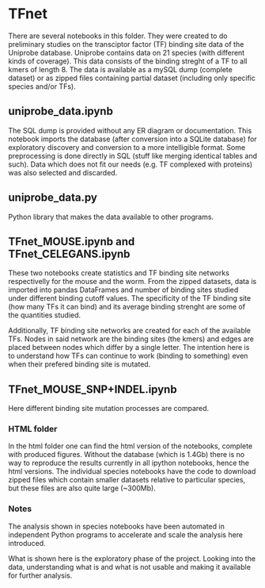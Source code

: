 TFnet
=====

There are several notebooks in this folder. They were created to do preliminary 
studies on the transciptor factor (TF) binding site data of the Uniprobe 
database. Uniprobe contains data on 21 species (with different kinds of 
coverage). This data consists of the binding streght of a TF to all kmers of 
length 8. The data is available as a mySQL dump (complete dataset) or as zipped 
files containing partial dataset (including only specific species and/or TFs).

## uniprobe_data.ipynb

The SQL dump is provided without any ER diagram or documentation. This notebook 
imports the database (after conversion into a SQLite database) for exploratory 
discovery and conversion to a more intelligible format. Some preprocessing is 
done directly in SQL (stuff like merging identical tables and such). Data which 
does not fit our needs (e.g. TF complexed with proteins) was also selected and 
discarded.

## uniprobe_data.py

Python library that makes the data available to other programs.

## TFnet_MOUSE.ipynb and TFnet_CELEGANS.ipynb

These two notebooks create statistics and TF binding site networks respectivelly
for the mouse and the worm. From the zipped datasets, data is imported into 
pandas DataFrames and number of binding sites studied under different binding 
cutoff values. The specificity of the TF binding site (how many TFs it can bind)
and its average binding strenght are some of the quantities studied.

Additionally, TF binding site networks are created for each of the available 
TFs. Nodes in said network are the binding sites (the kmers) and edges are 
placed between nodes which differ by a single letter. The intention here is to 
understand how TFs can continue to work (binding to something) even when their 
prefered binding site is mutated.

## TFnet_MOUSE_SNP+INDEL.ipynb

Here different binding site mutation processes are compared.

### HTML folder

In the html folder one can find the html version of the notebooks, complete 
with produced figures. Without the database (which is 1.4Gb) there is no way
to reproduce the results currently in all ipython notebooks, hence the html
versions. The individual species notebooks have the code to download zipped
files which contain smaller datasets relative to particular species, but these
files are also quite large (~300Mb).

### Notes

The analysis shown in species notebooks have been automated in independent 
Python programs to accelerate and scale the analysis here introduced.

What is shown here is the exploratory phase of the project. Looking into the 
data, understanding what is and what is not usable and making it available for 
further analysis.
